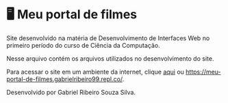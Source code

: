 # :desktop_computer: Meu portal de filmes

Site desenvolvido na matéria de Desenvolvimento de Interfaces Web no primeiro período do curso de Ciência da Computação.

Nesse arquivo contém os arquivos utilizados no desenvolvimento do site.

Para acessar o site em um ambiente da internet, clique [aqui](https://meu-portal-de-filmes.gabrielribeiro99.repl.co/) ou <https://meu-portal-de-filmes.gabrielribeiro99.repl.co/>.

Desenvolvido por Gabriel Ribeiro Souza Silva.